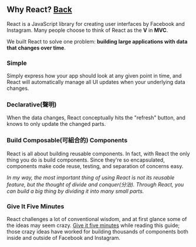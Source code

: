 ## Why React? [Back](./../react.md)

React is a JavaScript library for creating user interfaces by Facebook and Instagram. Many people choose to think of React as the **V** in **MVC**.

We built React to solve one problem: **building large applications with data that changes over time**.

### Simple

Simply express how your app should look at any given point in time, and React will automatically manage all UI updates when your underlying data changes.

### Declarative(聲明)

When the data changes, React conceptually hits the "refresh" button, and knows to only update the changed parts.

### Build Composable(可組合的) Components

React is all about building reusable components. In fact, with React the only thing you do is build components. Since they're so encapsulated, components make code reuse, testing, and separation of concerns easy.

*In my way, the most important thing of using React is not its reusable feature, but the thought of divide and conquer(分治). Through React, you can build a big thing by dividing it into many small parts.*

### Give It Five Minutes

React challenges a lot of conventional wisdom, and at first glance some of the ideas may seem crazy. [Give it five minutes](https://signalvnoise.com/posts/3124-give-it-five-minutes) while reading this guide; those crazy ideas have worked for building thousands of components both inside and outside of Facebook and Instagram.